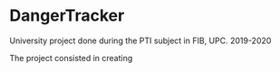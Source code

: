# DangerTracker
University project done during the PTI subject in FIB, UPC. 2019-2020

The project consisted in creating 
